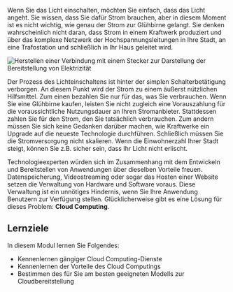 Wenn Sie das Licht einschalten, möchten Sie einfach, dass das Licht angeht. Sie wissen, dass Sie dafür Strom brauchen, aber in diesem Moment ist es nicht wichtig, wie genau der Strom zur Glühbirne gelangt. Sie denken wahrscheinlich nicht daran, dass Strom in einem Kraftwerk produziert und über das komplexe Netzwerk der Hochspannungsleitungen in Ihre Stadt, an eine Trafostation und schließlich in Ihr Haus geleitet wird.

![Herstellen einer Verbindung mit einem Stecker zur Darstellung der Bereitstellung von Elektrizität](../media/1-heading.png)

Der Prozess des Lichteinschaltens ist hinter der simplen Schalterbetätigung verborgen. An diesem Punkt wird der Strom zu einem äußerst nützlichen Hilfsmittel. Zum einen bezahlen Sie nur für das, was Sie verbrauchen. Wenn Sie eine Glühbirne kaufen, leisten Sie nicht zugleich eine Vorauszahlung für die voraussichtliche Nutzungsdauer an Ihren Stromanbieter. Stattdessen zahlen Sie für den Strom, den Sie tatsächlich verbrauchen. Zum andern müssen Sie sich keine Gedanken darüber machen, wie Kraftwerke ein Upgrade auf die neueste Technologie durchführen. Schließlich müssen Sie die Stromversorgung nicht skalieren. Wenn die Einwohnerzahl Ihrer Stadt steigt, können Sie z.B. sicher sein, dass Ihr Licht nicht erlischt.

Technologieexperten würden sich im Zusammenhang mit dem Entwickeln und Bereitstellen von Anwendungen über dieselben Vorteile freuen. Datenspeicherung, Videostreaming oder sogar das Hosten einer Website setzen die Verwaltung von Hardware und Software voraus. Diese Verwaltung ist ein unnötiges Hindernis, wenn Sie Ihre Anwendung Benutzern zur Verfügung stellen. Glücklicherweise gibt es eine Lösung für dieses Problem: **Cloud Computing**.

## <a name="learning-objectives"></a>Lernziele

In diesem Modul lernen Sie Folgendes:

- Kennenlernen gängiger Cloud Computing-Dienste
- Kennenlernen der Vorteile des Cloud Computings
- Bestimmen des für Sie am besten geeigneten Modells zur Cloudbereitstellung
